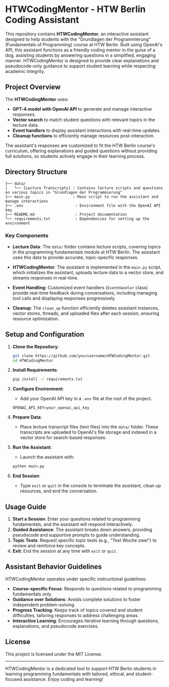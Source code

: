 # HTWCodingMentor - HTW Berlin Coding Assistant

This repository contains **HTWCodingMentor**, an interactive assistant designed to help students with the "Grundlagen der Programmierung" (Fundamentals of Programming) course at HTW Berlin. Built using OpenAI's API, this assistant functions as a friendly coding mentor in the guise of a dog, assisting students by answering questions in a simplified, engaging manner. HTWCodingMentor is designed to provide clear explanations and pseudocode-only guidance to support student learning while respecting academic integrity.

## Project Overview

The **HTWCodingMentor** uses:
- **GPT-4 model with OpenAI API** to generate and manage interactive responses.
- **Vector search** to match student questions with relevant topics in the lecture data.
- **Event handlers** to display assistant interactions with real-time updates.
- **Cleanup functions** to efficiently manage resources post-interaction.

The assistant's responses are customized to fit the HTW Berlin course's curriculum, offering explanations and guided questions without providing full solutions, so students actively engage in their learning process.

## Directory Structure

```plaintext
├── data/
│   └── [Lecture Transcripts] : Contains lecture scripts and questions on various topics in "Grundlagen der Programmierung"
├── main.py                   : Main script to run the assistant and manage interactions
├── .env                       : Environment file with the OpenAI API key
├── README.md                  : Project documentation
└── requirements.txt           : Dependencies for setting up the environment
```

### Key Components

- **Lecture Data**: The `data/` folder contains lecture scripts, covering topics in the programming fundamentals module at HTW Berlin. The assistant uses this data to provide accurate, topic-specific responses.
  
- **HTWCodingMentor**: The assistant is implemented in the `main.py` script, which initializes the assistant, uploads lecture data to a vector store, and streams responses in real-time.

- **Event Handling**: Customized event handlers (`EventHandler` class) provide real-time feedback during conversations, including managing tool calls and displaying responses progressively.

- **Cleanup**: The `clean_up` function efficiently deletes assistant instances, vector stores, threads, and uploaded files after each session, ensuring resource optimization.

## Setup and Configuration

1. **Clone the Repository**:
   ```bash
   git clone https://github.com/yourusername/HTWCodingMentor.git
   cd HTWCodingMentor
   ```

2. **Install Requirements**:
   ```bash
   pip install -r requirements.txt
   ```

3. **Configure Environment**:
   - Add your OpenAI API key in a `.env` file at the root of the project.
   ```plaintext
   OPENAI_API_KEY=your_openai_api_key
   ```

4. **Prepare Data**:
   - Place lecture transcript files (text files) into the `data/` folder. These transcripts are uploaded to OpenAI's file storage and indexed in a vector store for search-based responses.

5. **Run the Assistant**:
   - Launch the assistant with:
   ```bash
   python main.py
   ```

6. **End Session**:
   - Type `exit` or `quit` in the console to terminate the assistant, clean up resources, and end the conversation.

## Usage Guide

1. **Start a Session**: Enter your questions related to programming fundamentals, and the assistant will respond interactively.
2. **Guided Assistance**: The assistant breaks down answers, providing pseudocode and supportive prompts to guide understanding.
3. **Topic Tests**: Request specific topic tests (e.g., "Test Woche zwei") to review and reinforce key concepts.
4. **Exit**: End the session at any time with `exit` or `quit`.

## Assistant Behavior Guidelines

HTWCodingMentor operates under specific instructional guidelines:
- **Course-specific Focus**: Responds to questions related to programming fundamentals only.
- **Guidance over Solutions**: Avoids complete solutions to foster independent problem-solving.
- **Progress Tracking**: Keeps track of topics covered and student difficulties, tailoring responses to address challenging areas.
- **Interactive Learning**: Encourages iterative learning through questions, explanations, and pseudocode exercises.

## License

This project is licensed under the MIT License.

---

HTWCodingMentor is a dedicated tool to support HTW Berlin students in learning programming fundamentals with tailored, ethical, and student-focused assistance. Enjoy coding and learning!
